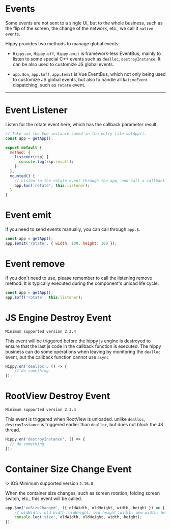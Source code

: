 # Events

Some events are not sent to a single UI, but to the whole business, such as the flip of the screen, the change of the network, etc., we call it `native events`.

Hippy provides two methods to manage global events:

+ `Hippy.on`, `Hippy.off`, `Hippy.emit` is framework-less EventBus, mainly to listen to some special C++ events such as `dealloc`, `destroyInstance`. It can be also used to customize JS global events.

+ `app.$on`, `app.$off`, `app.$emit` is Vue EventBus, which not only being used to customize JS global events, but also to handle all `NativeEvent` dispatching, such as `rotate` event.

---

# Event Listener

Listen for the rotate event here, which has the callback parameter result.

```js
// Take out the Vue instance saved in the entry file setApp().
const app = getApp();

export default {
  method: {
    listener(rsp) {
      console.log(rsp.result);
    }
  },
  mounted() {
    // Listen to the rotate event through the app, and call a callback through this.listener when the event occurs.
    app.$on('rotate', this.listener);
  }
}

```

# Event emit

If you need to send events manually, you can call through `app.$`.

```js
const app = getApp();
app.$emit('rotate', { width: 100, height: 100 });
```

# Event remove

If you don't need to use, please remember to call the listening remove method. It is typically executed during the component's unload life cycle.

```js
const app = getApp();
app.$off('rotate', this.listener);
```

# JS Engine Destroy Event

`Minimum supported version 2.3.4`

This event will be triggered before the hippy js engine is destroyed to ensure that the last js code in the callback function is executed. The hippy business can do some operations when leaving by monitoring the `dealloc` event, but the callback function cannot use `async`

```jsx
Hippy.on('dealloc', () => {
    // do something
});
```

# RootView Destroy Event

`Minimum supported version 2.3.4`

This event is triggered when RootView is unloaded. unlike `dealloc`,  `destroyInstance` is triggered earlier than `dealloc`, but does not block the JS thread.

```jsx
Hippy.on('destroyInstance', () => {
  // do something
});
```

# Container Size Change Event

!> iOS Minimum supported version `2.16.0`

When the container size changes, such as screen rotation, folding screen switch, etc., this event will be called.

```jsx
app.$on('onSizeChanged', ({ oldWidth, oldHeight, width, height }) => {
    // oldWidth: old width；oldHeight: old height；width: new width; height: new height
    console.log('size', oldWidth, oldHeight, width, height);
});
```
